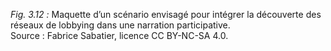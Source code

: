 *Fig. 3.12 :* Maquette d’un scénario envisagé pour intégrer la découverte des réseaux de lobbying dans une narration participative.  
Source : Fabrice Sabatier, licence CC BY-NC-SA 4.0.